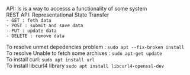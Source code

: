 API: Is is a way to accesss a functionality of some system<br>
    REST API: Representational State Transfer<br>
        ```- GET : feth data```<br>
        ```- POST : submit and save data```<br>
        ```- PUT : update data```<br>
        ```- DELETE : remove data```<br>

To resolve unmet depedencies problem : 
```sudo apt --fix-broken install```<br>
To resolve Unable to fetch some archives : 
```sudo apt-get update```<br>
To install curl:
```sudo apt install url```<br>
To install libcurl4 library
```sudo apt install libcurl4-openssl-dev```<br>